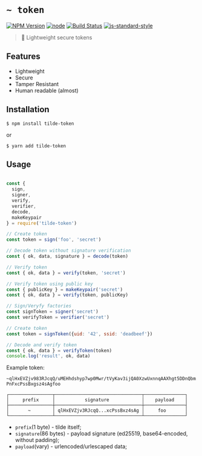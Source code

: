 # `~ token`
[![NPM Version](https://img.shields.io/npm/v/tilde-token.svg?style=flat-square)](https://www.npmjs.com/package/tilde-token)
[![node](https://img.shields.io/node/v/tilde-token.svg?style=flat-square)](https://www.npmjs.com/package/tilde-token)
[![Build Status](https://img.shields.io/travis/kitcast/tilde-token.svg?branch=master&style=flat-square)](https://travis-ci.org/kitcast/tilde-token)
[![js-standard-style](https://img.shields.io/badge/code%20style-standard-brightgreen.svg?style=flat-square)](http://standardjs.com/)


> 🔐 Lightweight secure tokens

## Features

* Lightweight
* Secure
* Tamper Resistant
* Human readable (almost)

## Installation

`$ npm install tilde-token`

or

`$ yarn add tilde-token`

## Usage

```js

const { 
  sign, 
  signer, 
  verify, 
  verifier, 
  decode, 
  makeKeypair 
} = require('tilde-token')

// Create token
const token = sign('foo', 'secret')

// Decode token without signature verification
const { ok, data, signature } = decode(token)

// Verify token
const { ok, data } = verify(token, 'secret')

// Verify token using public key
const { publicKey } = makeKeypair('secret')
const { ok, data } = verify(token, publicKey)

// Sign/Veryfy factories
const signToken = signer('secret')
const verifyToken = verifier('secret')

// Create token
const token = signToken({uid: '42', ssid: 'deadbeef'})

// Decode and verify token
const { ok, data } = verifyToken(token)
console.log('result', ok, data)

```

Example token:

`~qlHxEVZjv983RJcqQ/uMEHhdshyp7wp0Mwr/tVyKav3ijQA0XzwUxnnqAAXhgt5DDnQbmPnFxcPssBxgsz4sAgfoo`

```
┌────────────────┬────────────────────────────────┬───────────────┐
│     prefix     │           signature            │    payload    │
├────────────────┼────────────────────────────────┼───────────────┤
│       ~        │ qlHxEVZjv3RJcqQ...xcPssBxz4sAg │     foo       │
└────────────────┴────────────────────────────────┴───────────────┘
```

* `prefix`(1 byte) - tilde itself;
* `signature`(86 bytes) - payload signature (ed25519, base64-encoded, without padding);
* `payload`(vary) - urlencoded/urlescaped data;
